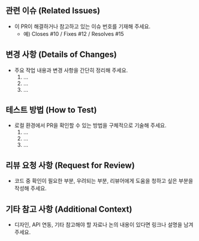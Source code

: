 ## 관련 이슈 (Related Issues)
- 이 PR이 해결하거나 참고하고 있는 이슈 번호를 기재해 주세요.
  - 예) Closes #10 / Fixes #12 / Resolves #15

## 변경 사항 (Details of Changes)
- 주요 작업 내용과 변경 사항을 간단히 정리해 주세요.
  1. ...
  2. ...
  3. ...

## 테스트 방법 (How to Test)
- 로컬 환경에서 PR을 확인할 수 있는 방법을 구체적으로 기술해 주세요.
  1. ...
  2. ...
  3. ...

## 리뷰 요청 사항 (Request for Review)
- 코드 중 확인이 필요한 부분, 우려되는 부분, 리뷰어에게 도움을 청하고 싶은 부분을 작성해 주세요.

## 기타 참고 사항 (Additional Context)
- 디자인, API 연동, 기타 참고해야 할 자료나 논의 내용이 있다면 링크나 설명을 남겨 주세요.